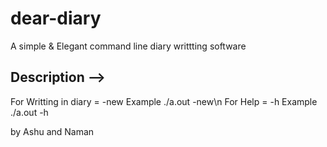 # dear-diary
A simple &amp; Elegant command line diary writtting software

## Description -->
For Writting in diary = <object file>  -new 
Example ./a.out -new\n
For Help = <object file> -h
Example ./a.out -h


by
Ashu and Naman
